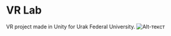 # VR Lab
 VR project made in Unity for Urak Federal University.
![Alt-текст](https://github.com/NikitaMochalov/Media-for-Readme/blob/main/Gifs/chemistry.gif "Орк")
